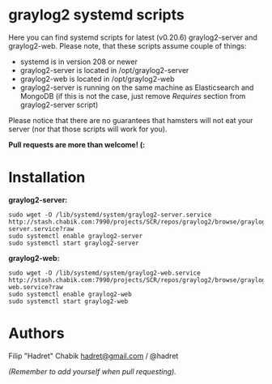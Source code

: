 graylog2 systemd scripts
===

Here you can find systemd scripts for latest (v0.20.6) graylog2-server and
graylog2-web. Please note, that these scripts assume couple of things:

* systemd is in version 208 or newer
* graylog2-server is located in /opt/graylog2-server
* graylog2-web is located in /opt/graylog2-web
* graylog2-server is running on the same machine as Elasticsearch and MongoDB
(if this is not the case, just remove _Requires_ section from graylog2-server
script)

Please notice that there are no guarantees that hamsters will not eat your
server (nor that those scripts will work for you).

**Pull requests are more than welcome! (:**


Installation
===

**graylog2-server:**

    sudo wget -O /lib/systemd/system/graylog2-server.service http://stash.chabik.com:7990/projects/SCR/repos/graylog2/browse/graylog2-server.service?raw
    sudo systemctl enable graylog2-server
    sudo systemctl start graylog2-server

**graylog2-web:**

    sudo wget -O /lib/systemd/system/graylog2-web.service http://stash.chabik.com:7990/projects/SCR/repos/graylog2/browse/graylog2-web.service?raw
    sudo systemctl enable graylog2-web
    sudo systemctl start graylog2-web


Authors
===

Filip "Hadret" Chabik <hadret@gmail.com> / @hadret

_(Remember to add yourself when pull requesting)._ 
